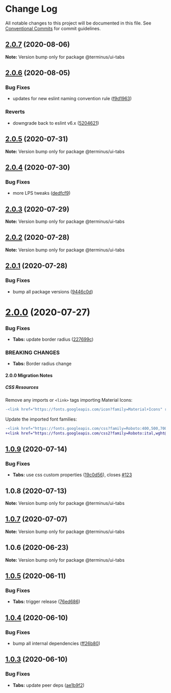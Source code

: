# Change Log

All notable changes to this project will be documented in this file.
See [Conventional Commits](https://conventionalcommits.org) for commit guidelines.

## [2.0.7](https://github.com/GetTerminus/terminus-oss/compare/@terminus/ui-tabs@2.0.6...@terminus/ui-tabs@2.0.7) (2020-08-06)

**Note:** Version bump only for package @terminus/ui-tabs





## [2.0.6](https://github.com/GetTerminus/terminus-oss/compare/@terminus/ui-tabs@2.0.5...@terminus/ui-tabs@2.0.6) (2020-08-05)


### Bug Fixes

* updates for new eslint naming convention rule ([f9d1963](https://github.com/GetTerminus/terminus-oss/commit/f9d1963184a2e483274b629e6bb6504e21baa743))


### Reverts

* downgrade back to eslint v6.x ([5204621](https://github.com/GetTerminus/terminus-oss/commit/5204621a0c0aef6d7892222f190f07a620497d73))





## [2.0.5](https://github.com/GetTerminus/terminus-oss/compare/@terminus/ui-tabs@2.0.4...@terminus/ui-tabs@2.0.5) (2020-07-31)

**Note:** Version bump only for package @terminus/ui-tabs





## [2.0.4](https://github.com/GetTerminus/terminus-oss/compare/@terminus/ui-tabs@2.0.3...@terminus/ui-tabs@2.0.4) (2020-07-30)


### Bug Fixes

* more LPS tweaks ([dedfcf9](https://github.com/GetTerminus/terminus-oss/commit/dedfcf947e3bcd33041b388ccab9bcc5bf273f51))





## [2.0.3](https://github.com/GetTerminus/terminus-oss/compare/@terminus/ui-tabs@2.0.2...@terminus/ui-tabs@2.0.3) (2020-07-29)

**Note:** Version bump only for package @terminus/ui-tabs





## [2.0.2](https://github.com/GetTerminus/terminus-oss/compare/@terminus/ui-tabs@2.0.1...@terminus/ui-tabs@2.0.2) (2020-07-28)

**Note:** Version bump only for package @terminus/ui-tabs





## [2.0.1](https://github.com/GetTerminus/terminus-oss/compare/@terminus/ui-tabs@2.0.0...@terminus/ui-tabs@2.0.1) (2020-07-28)


### Bug Fixes

* bump all package versions ([9446c0d](https://github.com/GetTerminus/terminus-oss/commit/9446c0d5cde3bd693cfba7cabbfd2db443a47b00))





# [2.0.0](https://github.com/GetTerminus/terminus-oss/compare/@terminus/ui-tabs@1.0.9...@terminus/ui-tabs@2.0.0) (2020-07-27)


### Bug Fixes

* **Tabs:** update border radius ([227699c](https://github.com/GetTerminus/terminus-oss/commit/227699c01c3a614571d491695ded27c9fabf9520))


### BREAKING CHANGES

* **Tabs:** Border radius change

#### 2.0.0 Migration Notes

##### CSS Resources

Remove any imports or `<link>` tags importing Material Icons:

```diff
-<link href="https://fonts.googleapis.com/icon?family=Material+Icons" rel="stylesheet">
```

Update the imported font families:

```diff
-<link href="https://fonts.googleapis.com/css?family=Roboto:400,500,700" rel="stylesheet">
+<link href="https://fonts.googleapis.com/css2?family=Roboto:ital,wght@0,400;0,500;0,700;1,400&display=swap" rel="stylesheet">
```




## [1.0.9](https://github.com/GetTerminus/terminus-oss/compare/@terminus/ui-tabs@1.0.8...@terminus/ui-tabs@1.0.9) (2020-07-14)


### Bug Fixes

* **Tabs:** use css custom properties ([19c0d56](https://github.com/GetTerminus/terminus-oss/commit/19c0d5671678e446b550ff6d2617d1957dab451b)), closes [#123](https://github.com/GetTerminus/terminus-oss/issues/123)





## 1.0.8 (2020-07-13)

**Note:** Version bump only for package @terminus/ui-tabs





## [1.0.7](https://github.com/GetTerminus/terminus-oss/compare/@terminus/ui-tabs@1.0.6...@terminus/ui-tabs@1.0.7) (2020-07-07)

**Note:** Version bump only for package @terminus/ui-tabs





## 1.0.6 (2020-06-23)

**Note:** Version bump only for package @terminus/ui-tabs





## [1.0.5](https://github.com/GetTerminus/terminus-oss/compare/@terminus/ui-tabs@1.0.4...@terminus/ui-tabs@1.0.5) (2020-06-11)


### Bug Fixes

* **Tabs:** trigger release ([76ed686](https://github.com/GetTerminus/terminus-oss/commit/76ed68633fb409ebe169f20a3f320dd3bd56bec1))





## [1.0.4](https://github.com/GetTerminus/terminus-oss/compare/@terminus/ui-tabs@1.0.3...@terminus/ui-tabs@1.0.4) (2020-06-10)


### Bug Fixes

* bump all internal dependencies ([ff26b80](https://github.com/GetTerminus/terminus-oss/commit/ff26b806bb599401f006996be5b567a378e68ef3))





## [1.0.3](https://github.com/GetTerminus/terminus-oss/compare/@terminus/ui-tabs@1.0.2...@terminus/ui-tabs@1.0.3) (2020-06-10)


### Bug Fixes

* **Tabs:** update peer deps ([ae1b9f2](https://github.com/GetTerminus/terminus-oss/commit/ae1b9f2a68fe8f4410da297069c466208b32efd1))
